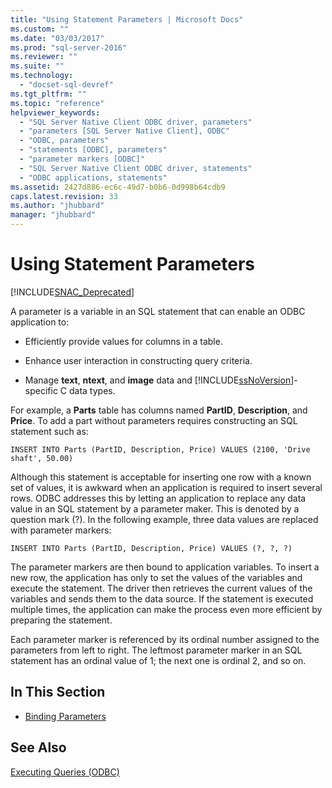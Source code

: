 ```yaml
---
title: "Using Statement Parameters | Microsoft Docs"
ms.custom: ""
ms.date: "03/03/2017"
ms.prod: "sql-server-2016"
ms.reviewer: ""
ms.suite: ""
ms.technology: 
  - "docset-sql-devref"
ms.tgt_pltfrm: ""
ms.topic: "reference"
helpviewer_keywords: 
  - "SQL Server Native Client ODBC driver, parameters"
  - "parameters [SQL Server Native Client], ODBC"
  - "ODBC, parameters"
  - "statements [ODBC], parameters"
  - "parameter markers [ODBC]"
  - "SQL Server Native Client ODBC driver, statements"
  - "ODBC applications, statements"
ms.assetid: 2427d886-ec6c-49d7-b0b6-0d998b64cdb9
caps.latest.revision: 33
ms.author: "jhubbard"
manager: "jhubbard"
---
```

# Using Statement Parameters
[!INCLUDE[SNAC_Deprecated](../../relational-databases/extended-stored-procedures-reference/includes/snac-deprecated.md)]

  A parameter is a variable in an SQL statement that can enable an ODBC application to:  
  
-   Efficiently provide values for columns in a table.  
  
-   Enhance user interaction in constructing query criteria.  
  
-   Manage **text**, **ntext**, and **image** data and [!INCLUDE[ssNoVersion](../../advanced-analytics/r-services/includes/ssnoversion-md.md)]-specific C data types.  
  
 For example, a **Parts** table has columns named **PartID**, **Description**, and **Price**. To add a part without parameters requires constructing an SQL statement such as:  
  
```  
INSERT INTO Parts (PartID, Description, Price) VALUES (2100, 'Drive shaft', 50.00)  
```  
  
 Although this statement is acceptable for inserting one row with a known set of values, it is awkward when an application is required to insert several rows. ODBC addresses this by letting an application to replace any data value in an SQL statement by a parameter maker. This is denoted by a question mark (?). In the following example, three data values are replaced with parameter markers:  
  
```  
INSERT INTO Parts (PartID, Description, Price) VALUES (?, ?, ?)  
```  
  
 The parameter markers are then bound to application variables. To insert a new row, the application has only to set the values of the variables and execute the statement. The driver then retrieves the current values of the variables and sends them to the data source. If the statement is executed multiple times, the application can make the process even more efficient by preparing the statement.  
  
 Each parameter marker is referenced by its ordinal number assigned to the parameters from left to right. The leftmost parameter marker in an SQL statement has an ordinal value of 1; the next one is ordinal 2, and so on.  
  
## In This Section  
  
-   [Binding Parameters](../../relational-databases/native-client-odbc-queries/using-statement-parameters-binding-parameters.md)  
  
## See Also  
 [Executing Queries &#40;ODBC&#41;](../../relational-databases/native-client-odbc-queries/executing-queries-odbc.md)  
  
  